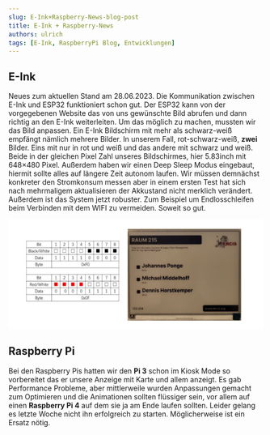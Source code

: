 ```yaml
---
slug: E-Ink+Raspberry-News-blog-post
title: E-Ink + Raspberry-News
authors: ulrich
tags: [E-Ink, RaspberryPi Blog, Entwicklungen]
---
```

## E-Ink
Neues zum aktuellen Stand am 28.06.2023. Die Kommunikation zwischen E-Ink und ESP32 funktioniert schon gut. Der ESP32 kann von der vorgegebenen Website das von uns gewünschte Bild abrufen und dann richtig an den E-Ink weiterleiten. Um das möglich zu machen, mussten wir das Bild anpassen. Ein E-Ink Bildschirm mit mehr als schwarz-weiß empfängt nämlich mehrere Bilder. In unserem Fall, rot-schwarz-weiß, **zwei** Bilder.  Eins mit nur in rot und weiß und das andere mit schwarz und weiß. Beide in der gleichen Pixel Zahl unseres Bildschirmes, hier 5.83inch mit 648×480 Pixel. Außerdem haben wir einen Deep Sleep Modus eingebaut, hiermit sollte alles auf längere Zeit autonom laufen. Wir müssen demnächst konkreter den Stromkonsum messen aber in einem ersten Test hat sich nach mehrmaligem aktualisieren der Akkustand nicht merklich verändert. Außerdem ist das System jetzt robuster. Zum Beispiel um Endlosschleifen beim Verbinden mit dem WIFI zu vermeiden. Soweit so gut.

![PixelundBeispiel](./redBlack.png)

## Raspberry Pi
Bei den Raspberry Pis hatten wir den **Pi 3** schon im Kiosk Mode so vorbereitet das er unsere Anzeige mit Karte und allem anzeigt. Es gab Performance Probleme, aber mittlerweile wurden Anpassungen gemacht zum Optimieren und die Animationen sollten flüssiger sein, vor allem auf einen **Raspberry Pi 4** auf dem sie ja am Ende laufen sollten. Leider gelang es letzte Woche nicht ihn erfolgreich zu starten. Möglicherweise ist ein Ersatz nötig.
